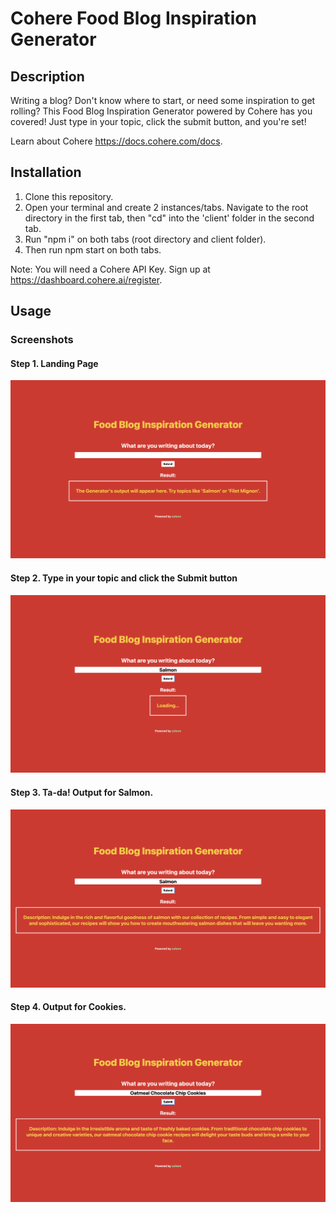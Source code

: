 # Cohere Food Blog Inspiration Generator 

## Description

Writing a blog? Don't know where to start, or need some inspiration to get rolling? This Food Blog Inspiration Generator powered by Cohere has you covered! Just type in your topic, click the submit button, and you're set!

Learn about Cohere https://docs.cohere.com/docs. 

## Installation

1. Clone this repository. 
2. Open your terminal and create 2 instances/tabs. Navigate to the root directory in the first tab, then "cd" into the 'client' folder in the second tab. 
3. Run "npm i" on both tabs (root directory and client folder).
4. Then run npm start on both tabs.

Note: You will need a Cohere API Key. Sign up at https://dashboard.cohere.ai/register.

## Usage

### Screenshots

#### Step 1. Landing Page ####
![Landing Page](assets/screenshots/1-Landing-Page.png)

#### Step 2. Type in your topic and click the Submit button ####
![Playlist ID](assets/screenshots/2-Loading-State.png)

#### Step 3. Ta-da! Output for Salmon.  ####
![Output-Salmon](assets/screenshots/3-Output-Salmon.png)

#### Step 4. Output for Cookies. ####
![Output-Cookies](assets/screenshots/4-Output-Cookies.png)
